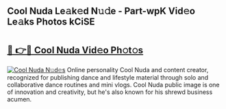 ## Cool Nuda Le𝚊k𝚎d N𝚞𝚍e - Part-wpK Vid𝚎o Le𝚊ks Photos kCiSE

# <h2><a href="http://fbbwxda.evod.top/?m=Cool+Nuda">🔗 👉🔴 Cool Nuda Vid𝚎o Ph𝚘t𝚘s</a></h2>

[![Cool Nuda N𝚞d𝚎s](https://i.imgur.com/8V9OHl7.gif)](http://fbbwxda.evod.top/?m=Cool+Nuda)
Online personality Cool Nuda and content creator, recognized for publishing dance and lifestyle material through solo and collaborative dance routines and mini vlogs. Cool Nuda public image is one of innovation and creativity, but he's also known for his shrewd business acumen. 
